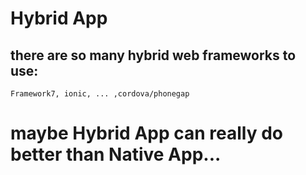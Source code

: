 # Hybrid App
## there are so many hybrid web frameworks to use:
```
Framework7, ionic, ... ,cordova/phonegap
```
# maybe Hybrid App can really do better than Native App...
